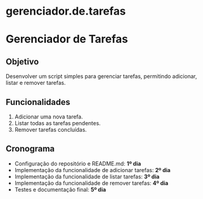 ﻿# gerenciador.de.tarefas
# Gerenciador de Tarefas

## Objetivo
Desenvolver um script simples para gerenciar tarefas, permitindo adicionar, listar e remover tarefas.

## Funcionalidades
1. Adicionar uma nova tarefa.
2. Listar todas as tarefas pendentes.
3. Remover tarefas concluídas.

## Cronograma
-  Configuração do repositório e README.md: **1º dia**
-  Implementação da funcionalidade de adicionar tarefas: **2º dia**
-  Implementação da funcionalidade de listar tarefas: **3º dia**
-  Implementação da funcionalidade de remover tarefas: **4º dia**
-  Testes e documentação final: **5º dia**

